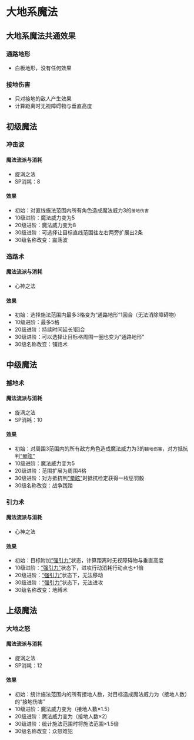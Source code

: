 # 大地系魔法

## 大地系魔法共通效果

### 通路地形

* 白板地形，没有任何效果

### 接地伤害

* 只对接地的敌人产生效果
* 计算距离时无视障碍物与垂直高度

## 初级魔法

### 冲击波

#### 魔法流派与消耗

* 旋涡之法
* SP消耗：8

#### 效果

* 初始：对直线施法范围内所有角色造成魔法威力3的`接地伤害`
* 10级进阶：魔法威力变为5
* 20级进阶：魔法威力变为8
* 30级进阶：可选择让目标直线范围往左右两旁扩展出2条
* 30级名称改变：震荡波

### 造路术

#### 魔法流派与消耗

* 心神之法

#### 效果

* 初始：选择施法范围内最多3格变为“通路地形”1回合（无法消除障碍物）
* 10级进阶：最多5格
* 20级进阶：持续时间延长1回合
* 30级进阶：可以选择让目标格周围一圈也变为“通路地形”
* 30级名称改变：铺路术

## 中级魔法

### 撼地术

#### 魔法流派与消耗

* 旋涡之法
* SP消耗：10

#### 效果

* 初始：对周围3范围内的所有敌方角色造成魔法威力为3的`接地伤害`，对方抵抗判<a href="../../../status/normal/#晕眩" target="_blank">“晕眩”</a>
* 10级进阶：魔法威力变为5
* 20级进阶：范围扩展为周围4格
* 30级进阶：对方抵抗判<a href="../../../status/normal/#晕眩" target="_blank">“晕眩”</a>时抵抗检定获得一枚惩罚骰
* 30级名称改变：战争践踏

### 引力术

#### 魔法流派与消耗

* 心神之法

#### 效果

* 初始：目标附加<a href="../../../status/normal/#强引力" target="_blank">“强引力”</a>状态，计算距离时无视障碍物与垂直高度
* 10级进阶：<a href="../../../status/normal/#强引力" target="_blank">“强引力”</a>状态下，进攻行动消耗行动点也+1倍
* 20级进阶：<a href="../../../status/normal/#强引力" target="_blank">“强引力”</a>状态下，无法移动
* 30级进阶：<a href="../../../status/normal/#强引力" target="_blank">“强引力”</a>状态下，无法进攻
* 30级名称改变：地缚术

## 上级魔法

### 大地之怒

#### 魔法流派与消耗

* 旋涡之法
* SP消耗：12

#### 效果

* 初始：统计施法范围内的所有接地人数，对目标造成魔法威力为（接地人数）的“接地伤害”
* 10级进阶：魔法威力变为（接地人数×1.5）
* 20级进阶：魔法威力变为（接地人数×2）
* 30级进阶：统计施法范围时将施法范围×1.5倍
* 30级名称改变：众怒难犯